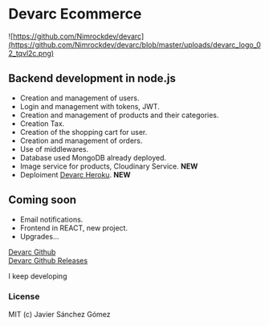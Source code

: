 # Devarc Ecommerce


![https://github.com/Nimrockdev/devarc](https://github.com/Nimrockdev/devarc/blob/master/uploads/devarc_logo_02_tqvl2c.png)


## Backend development in node.js

- Creation and management of users.
- Login and management with tokens, JWT.
- Creation and management of products and their categories.
- Creation Tax.
- Creation of the shopping cart for user.
- Creation and management of orders.
- Use of middlewares.
- Database used MongoDB already deployed.
- Image service for products, Cloudinary Service.  **NEW**
- Deploiment [Devarc Heroku](https://devarc.herokuapp.com/products "Devarc Heroku]"). **NEW**  





## Coming soon
- Email notifications.
- Frontend in REACT, new project.
- Upgrades...  
  
  
[Devarc Github](https://github.com/Nimrockdev/devarc)  
[Devarc Github Releases](https://github.com/Nimrockdev/devarc/releases)  

I keep developing


### License
MIT (c) Javier Sánchez Gómez

